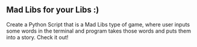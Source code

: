## Mad Libs for your Libs :)


Create a Python Script that is a Mad Libs type of game, where user inputs some words in the terminal and program takes those words and puts them into a story. Check it out! 
